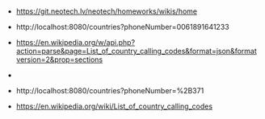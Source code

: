 ###
* https://git.neotech.lv/neotech/homeworks/wikis/home
* http://localhost:8080/countries?phoneNumber=0061891641233




* https://en.wikipedia.org/w/api.php?action=parse&page=List_of_country_calling_codes&format=json&formatversion=2&prop=sections
* 


* http://localhost:8080/countries?phoneNumber=%2B371
* https://en.wikipedia.org/wiki/List_of_country_calling_codes
